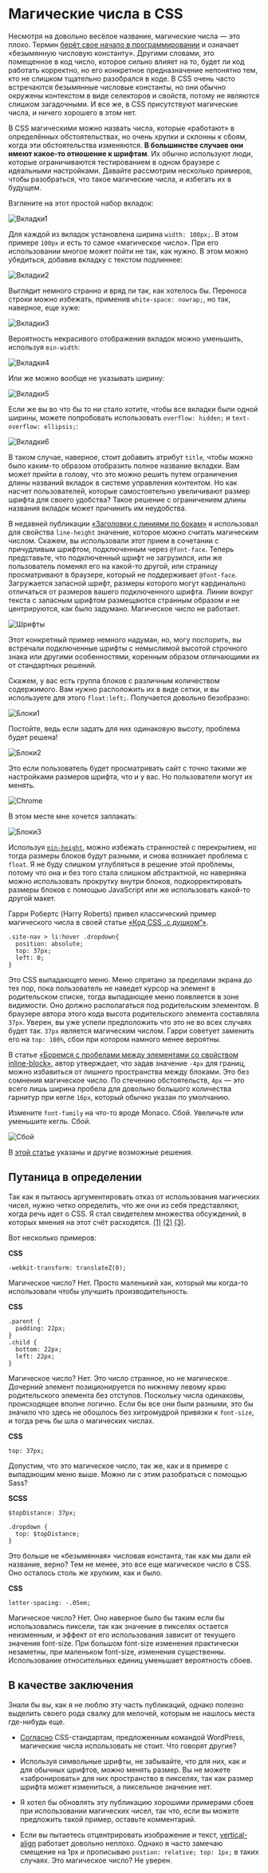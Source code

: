 # Магические числа в CSS

Несмотря на довольно весёлое название, магические числа — это плохо. Термин
[берёт свое начало в программировании][1] и означает «безымянную числовую
константу». Другими словами, это помещенное в код число, которое сильно влияет
на то, будет ли код работать корректно, но его конкретное предназначение
непонятно тем, кто не слишком тщательно разобрался в коде. В CSS очень часто
встречаются безымянные числовые константы, но они обычно окружены контекстом в
виде селекторов и свойств, потому не являются слишком загадочными. И все же, в
CSS присутствуют магические числа, и ничего хорошего в этом нет.

В CSS магическими можно назвать числа, которые «работают» в определённых
обстоятельствах, но очень хрупки и склонны к сбоям, когда эти обстоятельства
изменяются. **В большинстве случаев они имеют какое-то отношение к шрифтам**. Их
обычно используют люди, которые ограничиваются тестированием в одном браузере с
идеальными настройками. Давайте рассмотрим несколько примеров, чтобы
разобраться, что такое магические числа, и избегать их в будущем.

Взгляните на этот простой набор вкладок:

![Вкладки1][Простой набор вкладок]

Для каждой из вкладок установлена ширина `width: 100px;`. В этом примере `100px`
и есть то самое «магическое число». При его использовании многое может пойти
не так, как нужно. В этом можно убедиться, добавив вкладку с текстом подлиннее:

![Вкладки2][Добавление вкладки с более длинным названием демонстрирует недостатки фиксированной ширины]

Выглядит немного странно и вряд ли так, как хотелось бы. Переноса строки можно
избежать, применив `white-space: nowrap;`, но так, наверное, еще хуже:

![Вкладки3][Эффект от white-space: nowrap]

Вероятность некрасивого отображения вкладок можно уменьшить, используя
`min-width`:

![Вкладки4][Вид вкладок с заданной минимальной шириной]

Или же можно вообще не указывать ширину:

![Вкладки5][Вид вкладок без фиксированной ширины]

Если же вы во что бы то ни стало хотите, чтобы все вкладки были одной ширины,
можете попробовать использовать `overflow: hidden;` и `text-overflow: ellipsis;`:

![Вкладки6][Эффект от overflow: hidden; и text-overflow: ellipsis;]

В таком случае, наверное, стоит добавить атрибут `title`, чтобы можно было
каким-то образом отобразить полное название вкладки. Вам может прийти в голову,
что это можно решить путем ограничения длины названий вкладок в системе
управления контентом. Но как насчет пользователей, которые самостоятельно
увеличивают размер шрифта для своего удобства? Такое решение с ограничением
длины названия вкладок может причинить им неудобства.

В недавней публикации [«Заголовки с линиями по бокам»][2] я использовал для
свойства `line-height` значение, которое можно считать магическим числом. Скажем,
вы использовали этот прием в сочетании с причудливым шрифтом, подключенным через
`@font-face`. Теперь представьте, что подключенный шрифт не загрузился, или же
пользователь поменял его на какой-то другой, или страницу просматривают в
браузере, который не поддерживает `@font-face`. Загружается запасной шрифт,
размеры которого могут кардинально отличаться от размеров вашего подключенного
шрифта. Линии вокруг текста с запасным шрифтом размещаются странным образом и не
центрируются, как было задумано. Магическое число не работает.

![Шрифты][Сравнение результата применения приёма по добавлению линий по бокам текста примененного к разным шрифтам]

Этот конкретный пример немного надуман, но, могу поспорить, вы встречали
подключенные шрифты с немыслимой высотой строчного знака или другими особенностями,
коренным образом отличающими их от стандартных решений.

Скажем, у вас есть группа блоков с различным количеством содержимого. Вам нужно
расположить их в виде сетки, и вы используете для этого `float:left;`.
Получается довольно безобразно:

![Блоки1][Блоки с разной высотой, плавающие по левому краю]

Постойте, ведь если задать для них одинаковую высоту, проблема будет решена!

![Блоки2][Блоки с фиксированной высотой, плавающие по левому краю]

Это если пользователь будет просматривать сайт с точно такими же настройками
размеров шрифта, что и у вас. Но пользователи могут их менять.

![Chrome][Настройки шрифта в Chrome]

В этом месте мне хочется заплакать:

![Блоки3][Текст, который не помещается в родительский блок с фиксированной высотой, перекрывает другие блоки]

Используя [`min-height`][4], можно избежать странностей с перекрытием, но тогда
размеры блоков будут разными, и снова возникает проблема с `float`. Я не буду
слишком углубляться в решение этой проблемы, потому что она и без того стала
слишком абстрактной, но наверняка можно использовать прокрутку внутри блоков,
подкорректировать размеры блоков с помощью JavaScript или же использовать
какой-то другой макет.

Гарри Робертс (Harry Roberts) привел классический пример магического числа в
своей статье [«Код CSS „с душком“»][5].

    .site-nav > li:hover .dropdown{
      position: absolute;
      top: 37px;
      left: 0;
    }

Это CSS выпадающего меню. Меню спрятано за пределами экрана до тех
пор, пока пользователь не наведет курсор на элемент в родительском списке, тогда
выпадающее меню появляется в зоне видимости. Оно должно располагаться под
родительским элементом. В браузере автора этого кода высота родительского
элемента составляла `37px`. Уверен, вы уже успели предположить что это не во всех
случаях будет так. `37px` является магическим числом. Гарри советует заменить его
на `top: 100%`, сбои при котором намного менее вероятны.

В статье [«Боремся с пробелами между элементами со свойством inline-block»][6],
автор утверждает, что задав значение `-4px` для границ, можно избавиться от лишнего
пространства между блоками. Это без сомнения магическое число. По стечению
обстоятельств, `4px` — это всего лишь ширина пробела для довольно большого
количества гарнитур при кегле `16px`, который обычно указан по умолчанию.

Измените `font-family` на что-то вроде Monaco. Сбой. Увеличьте или уменьшите
кегль. Сбой.

![Сбой][Приём по применению границы в -4px чтобы убрать отступы между элементами со свойством inline-block перестаёт работать когда меняется гарнитура или кегль]

В [этой статье][7] указаны и другие возможные решения.

## Путаница в определении

Так как я пытаюсь аргументировать отказ от использования магических чисел, нужно
четко определить, что же они из себя представляют, когда речь идет о CSS. Я стал
свидетелем множества обсуждений, в которых мнения на этот счёт расходятся.
[(1)][8] [(2)][9] [(3)][10].

Вот несколько примеров:

**CSS**

    -webkit-transform: translateZ(0);

Магическое число? Нет. Просто маленький хак, который мы когда-то использовали
чтобы улучшить производительность.

**CSS**

    .parent {
      padding: 22px;
    }
    .child {
      bottom: 22px;
      left: 22px;
    }

Магическое число? Нет. Это число странное, но не магическое. Дочерний элемент
позиционируется по нижнему левому краю родительского элемента без отступов.
Поскольку числа одинаковы, происходящее вполне логично. Если бы все они были
разными, это бы значило что здесь не обошлось без хитромудрой привязки к
`font-size`, и тогда речь бы шла о магических числах.

**CSS**

    top: 37px;

Допустим, что это магическое число, так же, как и в примере с выпадающим меню
выше. Можно ли с этим разобраться с помощью Sass?

**SCSS**

    $topDistance: 37px;

    .dropdown {
      top: $topDistance;
    }

Это больше не «безымянная» числовая константа, так как мы дали ей название,
верно? Тем не менее, это все еще магическое число в CSS. Оно осталось столь же
хрупким, как и было.

**CSS**

    letter-spacing: -.05em;

Магическое число? Нет. Оно наверное было бы таким если бы использовались
пиксели, так как значение в пикселях остается неизменным, и эффект от его
использования зависит от текущего значения font-size. При большом font-size
изменения практически незаметны, при маленьком font-size, изменения существенны.
Использование относительных единиц уменьшает вероятность сбоев.

## В качестве заключения

Знали бы вы, как я не люблю эту часть публикаций, однако полезно выделить своего
рода свалку для мелочей, которым не нашлось места где-нибудь еще.

* [Согласно][11] CSS-стандартам, предложенным командой WordPress, магические
числа использовать не стоит. Что говорят другие?

* Используя символьные шрифты, не забывайте, что для них, как и для обычных
шрифтов, можно менять размер. Вы не можете «забронировать» для них пространство
в пикселях, так как размер шрифта может измениться, а пиксельное значение нет.

* Я хотел бы обновлять эту публикацию хорошими примерами сбоев при использовании
магических чисел, так что, если вы можете предложить такой пример, оставьте
комментарий.

* Если вы пытаетесь отцентрировать изображение и текст, [vertical-align][12]
работает довольно неплохо. Однако я часто замечаю смещение на 1px и прописываю
`postion: relative; top: 1px;` в таких случаях. Это магическое число? Не уверен.

[1]: http://en.wikipedia.org/wiki/Magic_number_%28programming%29#Unnamed_numerical_constants
[2]: http://css-tricks.com/line-on-sides-headers/
[3]: http://codepen.io/chriscoyier/pen/KdIxo
[4]: http://css-tricks.com/almanac/properties/m/min-height/
[5]: http://csswizardry.com/2012/11/code-smells-in-css/
[6]: http://css-tricks.com/fighting-the-space-between-inline-block-elements/
[7]: http://css-tricks.com/fighting-the-space-between-inline-block-elements/
[8]: http://stackoverflow.com/questions/12015888/refactor-css-to-eliminate-magic-numbers
[9]: http://css-tricks.com/forums/discussion/22450/what-does-a-magic-number-in-css-really-mean
[10]: https://twitter.com/chriscoyier/status/299983970899197952
[11]: http://make.wordpress.org/core/handbook/coding-standards/css/#best-practices
[12]: http://css-tricks.com/what-is-vertical-align/

[Простой набор вкладок]: img/tabs-1.png?raw=true&amp;repo=magic-numbers-in-css
[Добавление вкладки с более длинным названием демонстрирует недостатки фиксированной ширины]: img/tabs-2.png?raw=true&amp;repo=magic-numbers-in-css
[Эффект от white-space: nowrap]: img/tabs-3.png?raw=true&amp;repo=magic-numbers-in-css
[Вид вкладок с заданной минимальной шириной]: img/tabs-4.png?raw=true&amp;repo=magic-numbers-in-css
[Вид вкладок без фиксированной ширины]: img/tabs-5.png?raw=true&amp;repo=magic-numbers-in-css
[Эффект от overflow: hidden; и text-overflow: ellipsis;]: img/tabs-6.png?raw=true&amp;repo=magic-numbers-in-css
[Сравнение результата применения приёма по добавлению линий по бокам текста примененного к разным шрифтам]: img/custom-font-magic-number-rus.png?raw=true&amp;repo=magic-numbers-in-css
[Блоки с разной высотой, плавающие по левому краю]: img/grid-mess.png?raw=true&amp;repo=magic-numbers-in-css
[Блоки с фиксированной высотой, плавающие по левому краю]: img/Screen-Shot-2013-04-22-at-8.19.55-AM.png?raw=true&amp;repo=magic-numbers-in-css
[Настройки шрифта в Chrome]: img/chrome-font-size-rus.png?raw=true&amp;repo=magic-numbers-in-css
[Текст, который не помещается в родительский блок с фиксированной высотой, перекрывает другие блоки]: img/Screen-Shot-2013-04-22-at-8.22.34-AM.png?raw=true&amp;repo=magic-numbers-in-css
[Приём по применению границы в -4px чтобы убрать отступы между элементами со свойством inline-block перестаёт работать когда меняется гарнитура или кегль]: img/inline-block-rus.png?raw=true&amp;repo=magic-numbers-in-css
